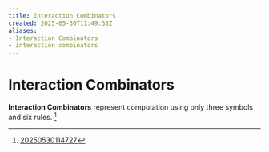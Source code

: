 ```yaml
---
title: Interaction Combinators
created: 2025-05-30T11:49:35Z
aliases:
- Interaction Combinators
- interaction combinators
---
```


# Interaction Combinators

**Interaction Combinators** represent computation using only three symbols and six rules. [^1]

[^1]: [20250530114727](../entries/20250530114727.md)
